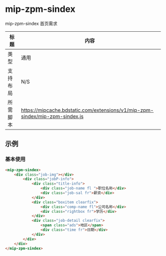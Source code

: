 # mip-zpm-sindex

mip-zpm-sindex 首页需求

标题|内容
----|----
类型|通用
支持布局|N/S
所需脚本|https://mipcache.bdstatic.com/extensions/v1/mip-zpm-sindex/mip-zpm-sindex.js


## 示例

### 基本使用

```html
<mip-zpm-sindex>
    <div class="job-img"></div>
        <div class="jobP-info">
            <div class="title-info">
                <div class="job-name fl ">职位名称</div>
                <div class="job-sal fr">薪资</div>
            </div>
            <div class="boxitem clearfix">
                <div class="comp-name fl">公司名称</div>
                <div class="rightbox fr">学历</div>
            </div>
            <div class="job-detail clearfix">
                <span class="ads">地区</span>
                <div class="time fr">日期</div>
            </div>
        </div>
    </div>
</mip-zpm-sindex>
```
